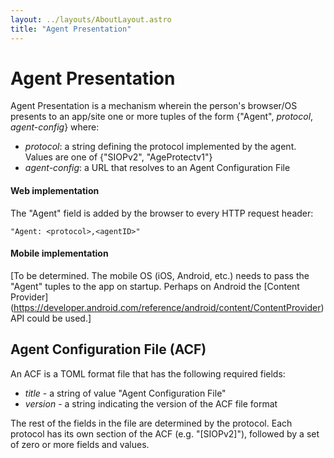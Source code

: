 ```yaml
---
layout: ../layouts/AboutLayout.astro
title: "Agent Presentation"
---
```


# Agent Presentation

Agent Presentation is a mechanism wherein the person's browser/OS presents to an app/site one or more tuples of the form {"Agent", *protocol*, *agent-config*} where:

- *protocol*: a string defining the protocol implemented by the agent. Values are one of {"SIOPv2", "AgeProtectv1"}
- *agent-config*: a URL that resolves to an Agent Configuration File

#### Web implementation

The "Agent" field is added by the browser to every HTTP request header:

    "Agent: <protocol>,<agentID>"

#### Mobile implementation

[To be determined. The mobile OS (iOS, Android, etc.) needs to pass the "Agent" tuples to the app on startup. Perhaps on Android the  [Content Provider] (https://developer.android.com/reference/android/content/ContentProvider) API could be used.]

## Agent Configuration File (ACF)

An ACF is a TOML format file that has the following required fields:

- *title* - a string of value "Agent Configuration File"
- *version* - a string indicating the version of the ACF file format

The rest of the fields in the file are determined by the protocol. Each protocol has its own section of the ACF (e.g. "[SIOPv2]"),  followed by a set of zero or more fields and values.

